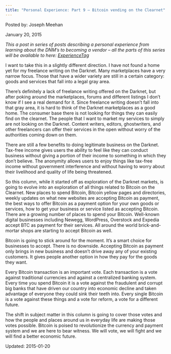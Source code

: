 ```yaml
---
title: "Personal Experience: Part 9 – Bitcoin vending on the Clearnet"
---
```


Posted by: Joseph Meehan 

<span>January 20, 2015</span>
    

<p><em>This a post in series of posts describing a personal experience from learning about the DNM’s to becoming a vendor – all the parts of this series will be available to here: <a href="/tag/ExperienceTag/">ExperienceTag</a></em></p>
<p>I want to take this in a slightly different direction. I have not found a home yet for my freelance writing on the Darknet. Many marketplaces have a very narrow focus. Those that have a wider variety are still in a certain category: goods and services that fall into a legal gray area.</p>
<p>There&#8217;s definitely a lack of freelance writing offered on the Darknet, but after poking around the marketplaces, forums and different listings I don&#8217;t know if I see a real demand for it. Since freelance writing doesn’t fall into that gray area, it is hard to think of the Darknet marketplaces as a good home. The consumer base there is not looking for things they can easily find on the clearnet. The people that I want to market my services to simply are not looking on the Darknet. Content writers, editors, ghostwriters, and other freelancers can offer their services in the open without worry of the authorities coming down on them.</p>
<p>There are still a few benefits to doing legitimate business on the Darknet. Tax-free income gives users the ability to feel like they can conduct business without giving a portion of their income to something in which they don’t believe. The anonymity allows users to enjoy things like tax-free income without government interference and without having to worry about their livelihood and quality of life being threatened.</p>
<p>So this column, while it started off as exploration of the Darknet markets, is going to evolve into an exploration of all things related to Bitcoin on the Clearnet. New places to spend Bitcoin, Bitcoin yellow pages and directories, weekly updates on what new websites are accepting Bitcoin as payment, the best ways to offer Bitcoin as a payment option for your own goods or services, how to get your business or service listed as accepting Bitcoin. There are a growing number of places to spend your Bitcoin. Well-known digital businesses including Newegg, WordPress, Overstock and Expedia accept BTC as payment for their services. All around the world brick-and-mortar shops are starting to accept Bitcoin as well.</p>
<p>Bitcoin is going to stick around for the moment. It’s a smart choice for businesses to accept. There is no downside. Accepting Bitcoin as payment only brings in new business and doesn’t drive away any of your existing customers. It gives people another option in how they pay for the goods they want.</p>
<p>Every Bitcoin transaction is an important vote. Each transaction is a vote against traditional currencies and against a centralized banking system. Every time you spend Bitcoin it is a vote against the fraudulent and corrupt big banks that have driven our country into economic decline and taken advantage of everyone they could sink their teeth into. Every single Bitcoin is a vote against these things and a vote for reform, a vote for a different future.</p>
<p>The shift in subject matter in this column is going to cover those votes and how the people and places around us in everyday life are making those votes possible. Bitcoin is poised to revolutionize the currency and payment system and we are here to bear witness. We will vote, we will fight and we will find a better economic future.</p>

Updated: 2015-01-20
    
